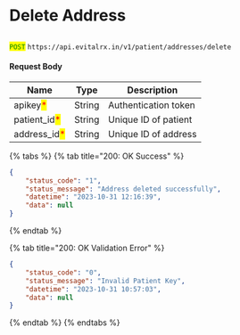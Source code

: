 # Delete Address

## &#x20;&#x20;

<mark style="color:green;">`POST`</mark> `https://api.evitalrx.in/v1/patient/addresses/delete`

#### Request Body

| Name                                          | Type   | Description          |
| --------------------------------------------- | ------ | -------------------- |
| apikey<mark style="color:red;">\*</mark>      | String | Authentication token |
| patient\_id<mark style="color:red;">\*</mark> | String | Unique ID of patient |
| address\_id<mark style="color:red;">\*</mark> | String | Unique ID of address |

{% tabs %}
{% tab title="200: OK Success" %}
```json
{
    "status_code": "1",
    "status_message": "Address deleted successfully",
    "datetime": "2023-10-31 12:16:39",
    "data": null
}
```
{% endtab %}

{% tab title="200: OK Validation Error" %}
```json
{
    "status_code": "0",
    "status_message": "Invalid Patient Key",
    "datetime": "2023-10-31 10:57:03",
    "data": null
}
```
{% endtab %}
{% endtabs %}

